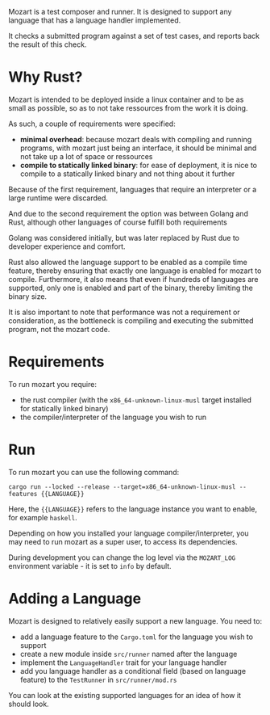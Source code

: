 Mozart is a test composer and runner. It is designed to support any language that has a language handler implemented.

It checks a submitted program against a set of test cases, and reports back the result of this check.

# Why Rust?

Mozart is intended to be deployed inside a linux container and to be as small as possible, so as to not take ressources from the work it is doing.

As such, a couple of requirements were specified:

- **minimal overhead**: because mozart deals with compiling and running programs, with mozart just being an interface, it should be minimal and not take up a lot of space or ressources
- **compile to statically linked binary**: for ease of deployment, it is nice to compile to a statically linked binary and not thing about it further

Because of the first requirement, languages that require an interpreter or a large runtime were discarded.

And due to the second requirement the option was between Golang and Rust, although other languages of course fulfill both requirements

Golang was considered initially, but was later replaced by Rust due to developer experience and comfort.

Rust also allowed the language support to be enabled as a compile time feature, thereby ensuring that exactly one language is enabled for mozart to compile.
Furthermore, it also means that even if hundreds of languages are supported, only one is enabled and part of the binary, thereby limiting the binary size.

It is also important to note that performance was not a requirement or consideration, as the bottleneck is compiling and executing the submitted program, not the mozart code.

# Requirements

To run mozart you require:

- the rust compiler (with the `x86_64-unknown-linux-musl` target installed for statically linked binary)
- the compiler/interpreter of the language you wish to run

# Run

To run mozart you can use the following command:

```
cargo run --locked --release --target=x86_64-unknown-linux-musl --features {{LANGUAGE}}
```

Here, the `{{LANGUAGE}}` refers to the language instance you want to enable, for example `haskell`.

Depending on how you installed your language compiler/interpreter, you may need to run mozart as a super user, to access its dependencies.

During development you can change the log level via the `MOZART_LOG` environment variable - it is set to `info` by default.

# Adding a Language

Mozart is designed to relatively easily support a new language. You need to:

- add a language feature to the `Cargo.toml` for the language you wish to support
- create a new module inside `src/runner` named after the language
- implement the `LanguageHandler` trait for your language handler
- add you language handler as a conditional field (based on language feature) to the `TestRunner` in `src/runner/mod.rs`

You can look at the existing supported languages for an idea of how it should look.
